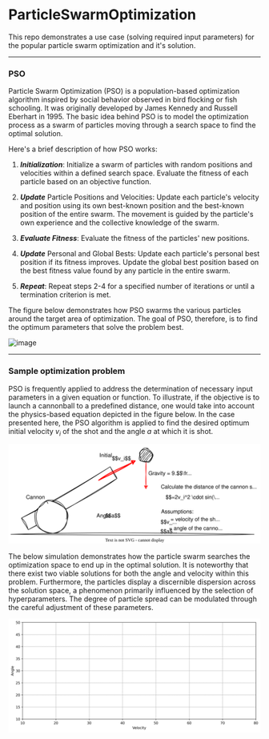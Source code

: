 # ParticleSwarmOptimization
This repo demonstrates a use case (solving required input parameters) for the popular particle swarm optimization and it's solution.

---
### PSO 

Particle Swarm Optimization (PSO) is a population-based optimization algorithm inspired by social behavior observed in bird flocking or 
fish schooling. It was originally developed by James Kennedy and Russell Eberhart in 1995. The basic idea behind PSO is to model the 
optimization process as a swarm of particles moving through a search space to find the optimal solution.

Here's a brief description of how PSO works:

1. ***Initialization***:
    Initialize a swarm of particles with random positions and velocities within a defined search space.
    Evaluate the fitness of each particle based on an objective function.

2. ***Update*** Particle Positions and Velocities:
    Update each particle's velocity and position using its own best-known position and the best-known position of the entire swarm.
    The movement is guided by the particle's own experience and the collective knowledge of the swarm.

3. ***Evaluate Fitness***:
    Evaluate the fitness of the particles' new positions.

4. ***Update*** Personal and Global Bests:
    Update each particle's personal best position if its fitness improves.
    Update the global best position based on the best fitness value found by any particle in the entire swarm.

5. ***Repeat***:
    Repeat steps 2-4 for a specified number of iterations or until a termination criterion is met.

The figure below demonstrates how PSO swarms the various particles around the target area of optimization. The goal of PSO, therefore,
is to find the optimum parameters that solve the problem best.

![image](https://github.com/ABr-hub/Drawings/blob/230cdf6971433212fa16772b73dc75d4fbd238c6/Unbenanntes%20Diagramm.drawio.svg)

---
### Sample optimization problem

PSO is frequently applied to address the determination of necessary input parameters in a given equation or function. 
To illustrate, if the objective is to launch a cannonball to a predefined distance, one would take into account the 
physics-based equation depicted in the figure below.
In the case presented here, the PSO algorithm is applied to find the desired optimum initial velocity $v_i$ of the shot and the 
angle $a$ at which it is shot.

![image](https://github.com/ABr-hub/ParticleSwarmOptimization/blob/2e8d4336904b68c562d7243337cf08fc926266ab/ressources/CannonOptimization.svg)

The below simulation demonstrates how the particle swarm searches the optimization space to end up in the optimal solution. 
It is noteworthy that there exist two viable solutions for both the angle and velocity within this problem. Furthermore, 
the particles display a discernible dispersion across the solution space, a phenomenon primarily influenced by the selection 
of hyperparameters. The degree of particle spread can be modulated through the careful adjustment of these parameters.

![](https://github.com/ABr-hub/ParticleSwarmOptimization/blob/a0e40e84aad239bb120d579c1f5b8c142ed1bc2b/ressources/PSO_2Solution.gif)

